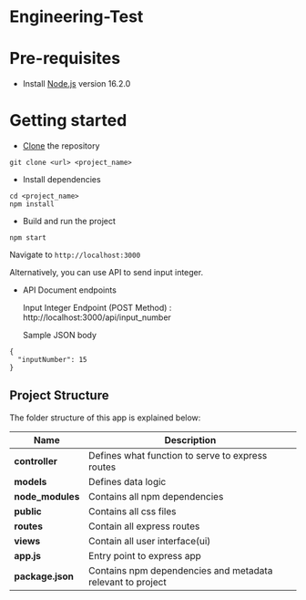 # Engineering-Test

# Pre-requisites
- Install [Node.js](https://nodejs.org/en/) version 16.2.0

# Getting started
- [Clone](https://docs.github.com/en/github/creating-cloning-and-archiving-repositories/cloning-a-repository-from-github/cloning-a-repository) the repository
```
git clone <url> <project_name>

```

- Install dependencies
```
cd <project_name>
npm install
```
- Build and run the project
```
npm start

```
  Navigate to `http://localhost:3000`
 
Alternatively, you can use API to send input integer.

- API Document endpoints

  Input Integer Endpoint (POST Method) : http://localhost:3000/api/input_number

  Sample JSON body
```
{
  "inputNumber": 15
}
```

## Project Structure
The folder structure of this app is explained below:

| Name | Description |
| ------------------------ | --------------------------------------------------------------------------------------------- |
| **controller**           | Defines what function to serve to express routes                                              |
| **models**               | Defines data logic                                                                            |
| **node_modules**         | Contains all npm dependencies                                                                 |
| **public**               | Contains all css files                                                                        |
| **routes**               | Contain all express routes                                                                    |
| **views**                | Contain all user interface(ui)                                                                |
| **app.js**               | Entry point to express app                                                                    |
| **package.json**         | Contains npm dependencies and metadata relevant to project                                    |

